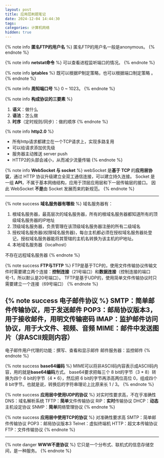 ```yaml
---
layout: post
title: 应用层刷题笔记
date: 2024-12-04 14:44:30
tags:
categories: 计算机网络
hidden: true
---
```


{% note info **匿名FTP的用户名** %}
匿名FTP的用户名一般是anonymous。
{% endnote %}

{% note info **netstat命令** %}
可以查看进程监听端口的情况。
{% endnote %}

{% note info **iptables** %}
既可以根据IP制定策略，也可以根据端口制定策略 。
{% endnote %}

{% note info **周知端口号** %}
0 ~ 1023。
{% endnote %}

{% note info **构成协议的三要素** %}
1. **语义**：做什么
2. **语法**：怎么做
3. **时序**（定时规则/同步）：做的顺序
{% endnote %}

{% note info **http2.0** %}
- 所有http请求都建立在一个TCP请求上，实现多路复用
- 可以给请求添加优先级
- 服务器主动推送 server push
- HTTP2的头部会减小，从而减少流量传输
{% endnote %}

{% note info **WebSocket 与 socket** %}
webSocket 是**基于 TCP** 的**应用层协议**，通过 HTTP 协议升级建立全双工通信连接，可以建立持久连接。
Socket 是一组 **API**，不属于基本网络结构，应用于顶层应用层和下一层传输层的接口。
因此 WebSocket **不是**由 Socket 发展而来的新规范。
{% endnote %}

---

{% note success **域名服务器有哪些** %}
域名服务器有：
1. 根域名服务器，最高层次的域名服务器，所有的根域名服务器都知道所有的顶级域名服务器的IP地址
2. 顶级域名服务器，负责管理在该顶级域名服务器注册的所有二级域名
3. 授权域名服务器(权限域名服务器)，每台主机都必须在授权域名服务器处登记，授权域名服务器能将其管辖的主机名转换为该主机的IP地址。
4. 本地域名服务器（localhost）

不存在远程域名服务器
{% endnote %}

{% note success **FTP与TFTP** %}
FTP是基于TCP的，使用文件传输协议传输文件时需要建立两个连接：**控制连接**（21号端口）和**数据连接**（控制连接的端口号-1，所以默认是20号端口）。
TFTP是基于UDP的，使用简单文件传输协议时只需要建立一个连接（69号端口）
{% endnote %}

{% note success **电子邮件协议** %}
SMTP：简单邮件传输协议，用于发送邮件
POP3：邮局协议版本3，用于接收邮件，用明文传输密码
IMAP：监护邮件访问协议，用于大文件、视频、音频
MIME：邮件中发送图片（非ASCII规则内容）
---
电子邮件用户代理的功能：撰写、查看和显示邮件
邮件服务器：监控邮件
{% endnote %}

{% note success **base64编码** %}
MIME可以将非ASCII码内容表示成ASCII码内容，用的就是**base64编码**方式。
base64要求把每三个 8 bit的字节（3 * 8）转换为四个 6 bit的字节（4 * 6），然后把 6 bit的字节再添高两位高位 0，组成四个 8 bit字节。也就是说，转换后的字符串理论上比原来长 1 / 3。
{% endnote %}

{% note success **应用层中使用UDP的协议** %}
对实时性要求高，不在乎准确性
DNS：域名解析系统
TFTP：**简单**文件传输协议
RIP：**实时**传输协议
DHCP：**动态**主机设定协议
SNMP：**简单**网络管理协议
{% endnote %}

{% note success **应用层中使用TCP的协议** %}
对准确性要求高
SMTP：简单邮件传输协议
POP3：邮局协议版本3
Telnet：虚拟终端机
HTTP：超文本传输协议
FTP：文件传输协议
{% endnote %}

---

{% note danger **WWW不是协议** %}
它只是一个分布式、联机式的信息存储空间，是一种服务。
{% endnote %}